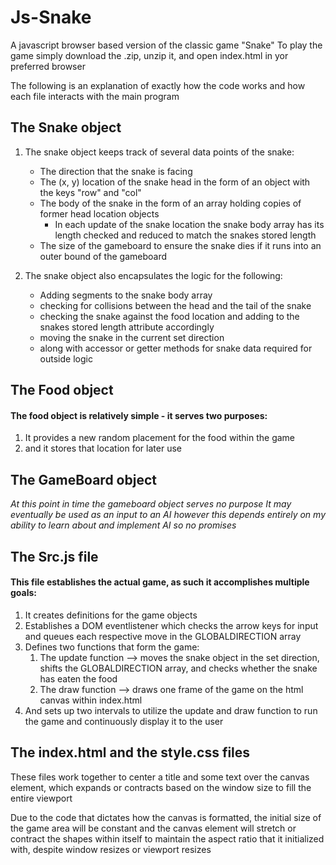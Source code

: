 # Js-Snake
  A javascript browser based version of the classic game "Snake"
  To play the game simply download the .zip, unzip it, and open index.html in yor preferred browser


  The following is an explanation of exactly how the code works and how each file interacts with the main program


  ## The Snake object

  1. The snake object keeps track of several data points of the snake:
     * The direction that the snake is facing 
     * The (x, y) location of the snake head in the form of an object with the keys "row" and "col"
     * The body of the snake in the form of an array holding copies of former head location objects 
         * In each update of the snake location the snake body array has its length checked and reduced to match the snakes stored length 
      * The size of the gameboard to ensure the snake dies if it runs into an outer bound of the gameboard

  2. The snake object also encapsulates the logic for the following:
      * Adding segments to the snake body array
      * checking for collisions between the head and the tail of the snake
      * checking the snake against the food location and adding to the snakes stored length attribute accordingly
      * moving the snake in the current set direction
      * along with accessor or getter methods for snake data required for outside logic

  ## The Food object
  #### The food object is relatively simple - it serves two purposes:

  1. It provides a new random placement for the food within the game 
  1. and it stores that location for later use

  ## The GameBoard object
  _At this point in time the gameboard object serves no purpose_
  _It may eventually be used as an input to an AI however this depends entirely on my ability to learn about and implement AI so no promises_

  ## The Src.js file

  #### This file establishes the actual game, as such it accomplishes multiple goals:

  1. It creates definitions for the game objects
  2. Establishes a DOM eventlistener which checks the arrow keys for input and queues each respective move in the GLOBALDIRECTION array
  3. Defines two functions that form the game:
      1. The update function --> moves the snake object in the set direction, shifts the GLOBALDIRECTION array, and checks whether the snake has eaten the food
      2. The draw function --> draws one frame of the game on the html canvas within index.html
  4. And sets up two intervals to utilize the update and draw function to run the game and continuously display it to the user

  ## The index.html and the style.css files
  These files work together to center a title and some text over the canvas element, which expands or contracts based on the window size to fill the entire viewport

  Due to the code that dictates how the canvas is formatted, the initial size of the game area will be constant and the canvas element will stretch or contract the shapes within itself to maintain the aspect ratio that it initialized with, despite window resizes or viewport resizes
